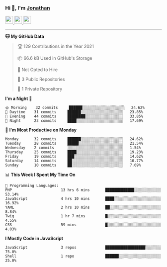 ### Hi 👋, I'm [Jonathan](https://jonathan-d.ch) 


<p>
  <a href="https://www.twitter.com/redkill2108">
    <img src="https://img.shields.io/badge/twitter-%231DA1F2.svg?&style=for-the-badge&logo=twitter&logoColor=white" height=25>
  </a>
  <a href="https://www.linkedin.com/in/jdebetaz">
    <img src="https://img.shields.io/badge/linkedin-%230077B5.svg?&style=for-the-badge&logo=linkedin&logoColor=white" height=25>
  </a>
  <a href="https://www.instagram.com/jdebetaz/">
    <img src="https://img.shields.io/badge/instagram-%23E4405F.svg?&style=for-the-badge&logo=instagram&logoColor=white" height=25>
  </a>
</p>

-------

<!--START_SECTION:waka-->
**🐱 My GitHub Data** 

> 🏆 129 Contributions in the Year 2021
 > 
> 📦 66.6 kB Used in GitHub's Storage 
 > 
> 🚫 Not Opted to Hire
 > 
> 📜 3 Public Repositories 
 > 
> 🔑 1 Private Repository 
 > 
**I'm a Night 🦉** 

```text
🌞 Morning    32 commits     ██████░░░░░░░░░░░░░░░░░░░   24.62% 
🌆 Daytime    31 commits     ██████░░░░░░░░░░░░░░░░░░░   23.85% 
🌃 Evening    44 commits     ████████░░░░░░░░░░░░░░░░░   33.85% 
🌙 Night      23 commits     ████░░░░░░░░░░░░░░░░░░░░░   17.69%

```
📅 **I'm Most Productive on Monday** 

```text
Monday       32 commits     ██████░░░░░░░░░░░░░░░░░░░   24.62% 
Tuesday      28 commits     █████░░░░░░░░░░░░░░░░░░░░   21.54% 
Wednesday    2 commits      ░░░░░░░░░░░░░░░░░░░░░░░░░   1.54% 
Thursday     25 commits     ████░░░░░░░░░░░░░░░░░░░░░   19.23% 
Friday       19 commits     ███░░░░░░░░░░░░░░░░░░░░░░   14.62% 
Saturday     14 commits     ██░░░░░░░░░░░░░░░░░░░░░░░   10.77% 
Sunday       10 commits     ██░░░░░░░░░░░░░░░░░░░░░░░   7.69%

```


📊 **This Week I Spent My Time On** 

```text
💬 Programming Languages: 
PHP                      13 hrs 6 mins       █████████████░░░░░░░░░░░░   53.14% 
JavaScript               4 hrs 10 mins       ████░░░░░░░░░░░░░░░░░░░░░   16.92% 
YAML                     2 hrs 10 mins       ██░░░░░░░░░░░░░░░░░░░░░░░   8.84% 
Twig                     1 hr 7 mins         █░░░░░░░░░░░░░░░░░░░░░░░░   4.55% 
CSS                      59 mins             █░░░░░░░░░░░░░░░░░░░░░░░░   4.03%

```

**I Mostly Code in JavaScript** 

```text
JavaScript               3 repos             ██████████████████░░░░░░░   75.0% 
Shell                    1 repo              ██████░░░░░░░░░░░░░░░░░░░   25.0%

```



<!--END_SECTION:waka-->
